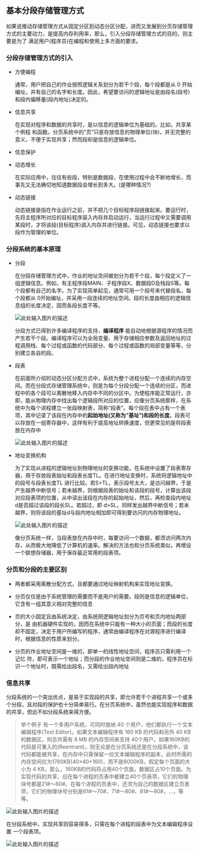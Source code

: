 ## 基本分段存储管理方式

如果说推动存储管理方式从固定分区到动态分区分配，进而又发展到分页存储管理方式的主要动力，是提高内存利用率，那么，引入分段存储管理方式的目的，则主要是为了
满足用户(程序员)在编程和使用上多方面的要求。

### 分段存储管理方式的引入

* 方便编程
    
    通常，用户把自己的作业按照逻辑关系划分为若干个段，每个段都是从 0 开始编址，并有自己的名字和长度。因此，希望要访问的逻辑地址是由段名(段号)和段内偏移量(段内地址)决定的。

* 信息共享
    
    在实现对程序和数据的共享时，是以信息的逻辑单位为基础的。比如，共享某个例程
和函数。分页系统中的“页”只是存放信息的物理单位(块)，并无完整的意义，不便于实现共享；然而段却是信息的逻辑单位。

* 信息保护

* 动态增长
    
    在实际应用中，往往有些段，特别是数据段，在使用过程中会不断地增长，而事先又无法确切地知道数据段会增长到多大。(是哪种情况?)

* 动态链接

    动态链接是指在作业运行之前，并不把几个目标程序段链接起来。要运行时，先将主程序所对应的目标程序装入内存并启动运行，当运行过程中又需要调用某段时，才将该段(目标程序)调入内存并进行链接。可见，动态链接也要求以段作为管理的单位。
    
### 分段系统的基本原理

* 分段
    
    在分段存储管理方式中，作业的地址空间被划分为若干个段，每个段定义了一组逻辑信息。例如，有主程序段MAIN、子程序段X、数据段D及栈段S等。每个段都有自己的名字。为了实现简单起见，通常可用一个段号来代替段名，每个段都从 0开始编址，并采用一段连续的地址空间。段的长度由相应的逻辑信息组的长度决定，因而各段长度不等。

    ![此处输入图片的描述][1]
    
    分段方式已得到许多编译程序的支持，**编译程序** 能自动地根据源程序的情况而产生若干个段。编译程序可以为全局变量、用于存储相应参数及返回地址的过程调用栈、每个过程或函数的代码部分、每个过程或函数的局部变量等等，分别建立各自的段。

* 段表

    在前面所介绍的动态分区分配方式中，系统为整个进程分配一个连续的内存空间。而在分段式存储管理系统中，则是为每个分段分配一个连续的分区，而进程中的各个段可以离散地移入内存中不同的分区中。为使程序能正常运行，亦即，能从物理内存中找出每个逻辑段所对应的位置，应像分页系统那样，在系统中为每个进程建立一张段映射表，简称“段表”。每个段在表中占有一个表项，其中记录了该段在内存中的**起始地址(又称为“基址”)和段的长度**。段表可以存放在一组寄存器中，这样有利于提高地址转换速度，但更常见的是将段表放在内存中
    
    ![此处输入图片的描述][2]

* 地址变换机构

    为了实现从进程的逻辑地址到物理地址的变换功能，在系统中设置了段表寄存器，用于存放段表始址和段表长度TL。在进行地址变换时，系统将逻辑地址中的段号与段表长度TL 进行比较。若S>TL，表示段号太大，是访问越界，于是产生越界中断信号；若未越界，则根据段表的始址和该段的段号，计算出该段对应段表项的位置，从中读出该段在内存的起始地址，然后，再检查段内地址d是否超过该段的段长SL。若超过，即 d>SL，同样发出越界中断信号；若未越界，则将该段的基址d与段内地址相加即可得到要访问的内存物理地址。

    ![此处输入图片的描述][3]

    像分页系统一样，当段表放在内存中时，每要访问一个数据，都须访问两次内存，从而极大地降低了计算机的速率。解决的方法也和分页系统类似，再增设一个联想存储器，用于保存最近常用的段表项。
    
### 分页和分段的主要区别

* 两者都采用离散分配方式，且都要通过地址映射机构来实现地址变换。

* 分页仅仅是由于系统管理的需要而不是用户的需要。段则是信息的逻辑单位，它含有一组其意义相对完整的信息

* 页的大小固定且由系统决定，由系统把逻辑地址划分为页号和页内地址两部分，是
由机器硬件实现的，因而在系统中只能有一种大小的页面；而段的长度却不固定，决定于用户所编写的程序，通常由编译程序在对源程序进行编译时，根据信息的性质来划分。

* 分页的作业地址空间是一维的，即单一的线性地址空间，程序员只需利用一个记忆
符，即可表示一个地址；而分段的作业地址空间则是二维的，程序员在标识一个地址时，既需给出段名，又需给出段内地址

### 信息共享

分段系统的一个突出优点，是易于实现段的共享，即允许若干个进程共享一个或多个分段，且对段的保护也十分简单易行。在分页系统中，虽然也能实现程序和数据的共享，但远不如分段系统来得方便。

> 举个例子
有一个多用户系统，可同时接纳 40 个用户，他们都执行一个文本编辑程序(Text Editor)。如果文本编辑程序有 160 KB 的代码和另外 40 KB 的数据区，则总共需有 8 MB 的内存空间来支持 40个用户。如果160KB的代码是可重入的(Reentrant)，则无论是在分页系统还是在分段系统中，该代码都能被共享，在内存中只需保留一份文本编辑程序的副本，此时所需的内存空间仅为1760KB(40×40+160)，而不是8000KB。假定每个页面的大小为 4 KB，那么，160KB的代码将占用40个页面，数据区占10个页面。为实现代码的共享，应在每个进程的页表中都建立40个页表项，它们的物理块号都是21#～60#。在每个进程的页表中，还须为自己的数据区建立页表项，它们的物理块号分别是61#～70#、71#～80#、81#～90#，…，等等。

![此处输入图片的描述][4]

在分段系统中，实现共享则容易得多，只需在每个进程的段表中为文本编辑程序设置
一个段表项。

![此处输入图片的描述][5]


  [1]: https://imgurl.org/temp/1809/f20be6dc547bcf0c.jpeg
  [2]: https://imgurl.org/temp/1809/506390cfad51f3d7.jpeg
  [3]: https://imgurl.org/temp/1809/ed0def4a1147b823.jpeg
  [4]: https://imgurl.org/temp/1809/63e9390247570b5f.jpeg
  [5]: https://imgurl.org/temp/1809/9b38a759d8b2b6e5.jpeg
